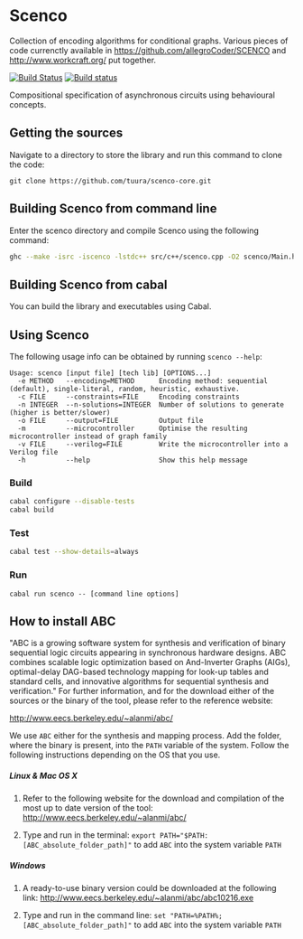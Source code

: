 # Scenco

Collection of encoding algorithms for conditional graphs. Various pieces of code currenctly available in https://github.com/allegroCoder/SCENCO and http://www.workcraft.org/ put together.

[![Build Status](https://travis-ci.org/tuura/scenco-core.svg?branch=master)](https://travis-ci.org/tuura/scenco-core) [![Build status](https://ci.appveyor.com/api/projects/status/k93mdkwlnxkgibwj/branch/master?svg=true)](https://ci.appveyor.com/project/snowleopard/scenco/branch/master)

Compositional specification of asynchronous circuits using behavioural concepts.

## Getting the sources

Navigate to a directory to store the library and run this command to clone the code:

`git clone https://github.com/tuura/scenco-core.git`

## Building Scenco from command line

Enter the scenco directory and compile Scenco using the following command:

```bash
ghc --make -isrc -iscenco -lstdc++ src/c++/scenco.cpp -O2 scenco/Main.hs -o scenco -Wall -fwarn-tabs
```

## Building Scenco from cabal

You can build the library and executables using Cabal.

## Using Scenco

The following usage info can be obtained by running `scenco --help`:

```
Usage: scenco [input file] [tech lib] [OPTIONS...]
  -e METHOD   --encoding=METHOD      Encoding method: sequential (default), single-literal, random, heuristic, exhaustive.
  -c FILE     --constraints=FILE     Encoding constraints
  -n INTEGER  --n-solutions=INTEGER  Number of solutions to generate (higher is better/slower)
  -o FILE     --output=FILE          Output file
  -m          --microcontroller      Optimise the resulting microcontroller instead of graph family
  -v FILE     --verilog=FILE         Write the microcontroller into a Verilog file
  -h          --help                 Show this help message
```

### Build

```bash
cabal configure --disable-tests
cabal build
```
### Test

```bash
cabal test --show-details=always
```

### Run

```
cabal run scenco -- [command line options]
```

## How to install ABC

"ABC is a growing software system for synthesis and verification of binary sequential logic circuits appearing in synchronous hardware designs. ABC combines scalable logic optimization based on And-Inverter Graphs (AIGs), optimal-delay DAG-based technology mapping for look-up tables and standard cells, and innovative algorithms for sequential synthesis and verification." For further information, and for the download either of the sources or the binary of the tool, please refer to the reference website:

http://www.eecs.berkeley.edu/~alanmi/abc/

We use `ABC` either for the synthesis and mapping process. Add the folder, where the binary is present, into the `PATH` variable of the system. Follow the following instructions depending on the OS that you use.

##### Linux & Mac OS X
1) Refer to the following website for the download and compilation of the most up to date version of the tool: http://www.eecs.berkeley.edu/~alanmi/abc/

2) Type and run in the terminal: `export PATH="$PATH:[ABC_absolute_folder_path]"` to add `ABC` into the system variable `PATH`

##### Windows
1) A ready-to-use binary version could be downloaded at the following link: http://www.eecs.berkeley.edu/~alanmi/abc/abc10216.exe

2) Type and run in the command line: `set "PATH=%PATH%;[ABC_absolute_folder_path]"` to add `ABC` into the system variable `PATH`


